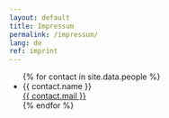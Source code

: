 ```yaml
---
layout: default
title: Impressum
permalink: /impressum/
lang: de
ref: imprint
---
```

<ul>
    {% for contact in site.data.people %}
    <li>{{ contact.name }}<br><a href="mailto:{{ contact.mail }}">{{ contact.mail }}</a></li>
    {% endfor %}
</ul>
